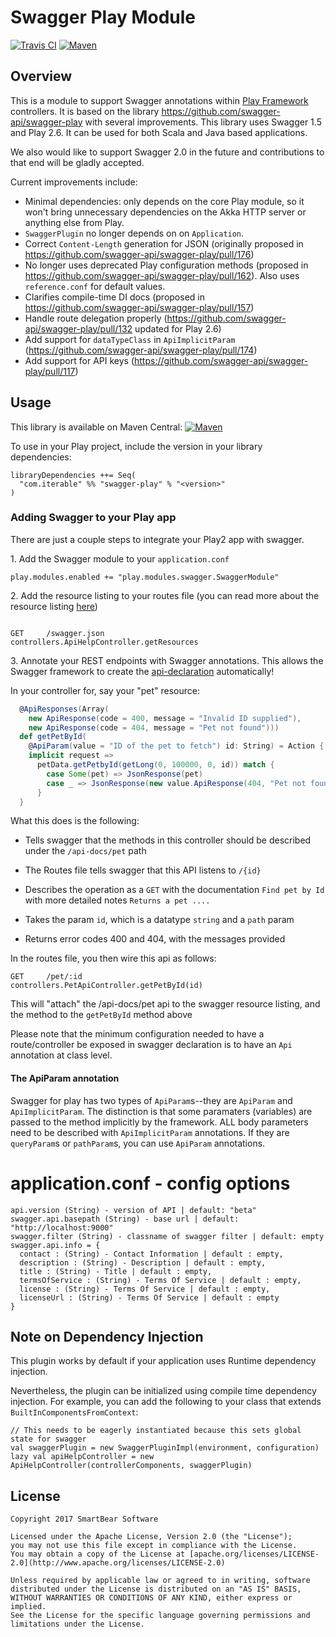 # Swagger Play Module

[![Travis CI](https://travis-ci.org/Iterable/swagger-play.svg?branch=master)](https://travis-ci.org/Iterable/swagger-play) [![Maven](https://img.shields.io/maven-central/v/com.iterable/swagger-play_2.12.svg)](https://mvnrepository.com/artifact/com.iterable/swagger-play_2.12)

## Overview

This is a module to support Swagger annotations within [Play Framework](http://www.playframework.org) controllers. It is based on the library https://github.com/swagger-api/swagger-play with several improvements. This library uses Swagger 1.5 and Play 2.6. It can be used for both Scala and Java based applications.

We also would like to support Swagger 2.0 in the future and contributions to that end will be gladly accepted.

Current improvements include:
 - Minimal dependencies: only depends on the core Play module, so it won't bring unnecessary dependencies on the Akka HTTP server or anything else from Play.
 - `SwaggerPlugin` no longer depends on on `Application`.
 - Correct `Content-Length` generation for JSON (originally proposed in https://github.com/swagger-api/swagger-play/pull/176)
 - No longer uses deprecated Play configuration methods (proposed in https://github.com/swagger-api/swagger-play/pull/162). Also uses `reference.conf` for default values.
 - Clarifies compile-time DI docs (proposed in https://github.com/swagger-api/swagger-play/pull/157)
 - Handle route delegation properly (https://github.com/swagger-api/swagger-play/pull/132 updated for Play 2.6)
 - Add support for `dataTypeClass` in `ApiImplicitParam` (https://github.com/swagger-api/swagger-play/pull/174)
 - Add support for API keys (https://github.com/swagger-api/swagger-play/pull/117)

Usage
-----

This library is available on Maven Central: [![Maven](https://img.shields.io/maven-central/v/com.iterable/swagger-play_2.12.svg)](https://mvnrepository.com/artifact/com.iterable/swagger-play_2.12)

To use in your Play project, include the version in your library dependencies:

```
libraryDependencies ++= Seq(
  "com.iterable" %% "swagger-play" % "<version>"
)
```

### Adding Swagger to your Play app

There are just a couple steps to integrate your Play2 app with swagger.

1\. Add the Swagger module to your `application.conf`

```
play.modules.enabled += "play.modules.swagger.SwaggerModule"
```

2\. Add the resource listing to your routes file (you can read more about the resource listing [here](https://github.com/swagger-api/swagger-core/wiki/Resource-Listing))

```

GET     /swagger.json           controllers.ApiHelpController.getResources

```

3\. Annotate your REST endpoints with Swagger annotations. This allows the Swagger framework to create the [api-declaration](https://github.com/swagger-api/swagger-core/wiki/API-Declaration) automatically!

In your controller for, say your "pet" resource:

```scala
  @ApiResponses(Array(
    new ApiResponse(code = 400, message = "Invalid ID supplied"),
    new ApiResponse(code = 404, message = "Pet not found")))
  def getPetById(
    @ApiParam(value = "ID of the pet to fetch") id: String) = Action {
    implicit request =>
      petData.getPetbyId(getLong(0, 100000, 0, id)) match {
        case Some(pet) => JsonResponse(pet)
        case _ => JsonResponse(new value.ApiResponse(404, "Pet not found"), 404)
      }
  }

```

What this does is the following:

* Tells swagger that the methods in this controller should be described under the `/api-docs/pet` path

* The Routes file tells swagger that this API listens to `/{id}`

* Describes the operation as a `GET` with the documentation `Find pet by Id` with more detailed notes `Returns a pet ....`

* Takes the param `id`, which is a datatype `string` and a `path` param

* Returns error codes 400 and 404, with the messages provided

In the routes file, you then wire this api as follows:

```
GET     /pet/:id                 controllers.PetApiController.getPetById(id)
```

This will "attach" the /api-docs/pet api to the swagger resource listing, and the method to the `getPetById` method above

Please note that the minimum configuration needed to have a route/controller be exposed in swagger declaration is to have an `Api` annotation at class level.

#### The ApiParam annotation

Swagger for play has two types of `ApiParam`s--they are `ApiParam` and `ApiImplicitParam`.  The distinction is that some
paramaters (variables) are passed to the method implicitly by the framework.  ALL body parameters need to be described
with `ApiImplicitParam` annotations.  If they are `queryParam`s or `pathParam`s, you can use `ApiParam` annotations.


# application.conf - config options
```
api.version (String) - version of API | default: "beta"
swagger.api.basepath (String) - base url | default: "http://localhost:9000"
swagger.filter (String) - classname of swagger filter | default: empty
swagger.api.info = {
  contact : (String) - Contact Information | default : empty,
  description : (String) - Description | default : empty,
  title : (String) - Title | default : empty,
  termsOfService : (String) - Terms Of Service | default : empty,
  license : (String) - Terms Of Service | default : empty,
  licenseUrl : (String) - Terms Of Service | default : empty
}
```

## Note on Dependency Injection
This plugin works by default if your application uses Runtime dependency injection.

Nevertheless, the plugin can be initialized using compile time dependency injection. For example, you can add the following to your class that extends `BuiltInComponentsFromContext`:
```
// This needs to be eagerly instantiated because this sets global state for swagger
val swaggerPlugin = new SwaggerPluginImpl(environment, configuration)
lazy val apiHelpController = new ApiHelpController(controllerComponents, swaggerPlugin)
```

## License

```
Copyright 2017 SmartBear Software

Licensed under the Apache License, Version 2.0 (the "License");
you may not use this file except in compliance with the License.
You may obtain a copy of the License at [apache.org/licenses/LICENSE-2.0](http://www.apache.org/licenses/LICENSE-2.0)

Unless required by applicable law or agreed to in writing, software
distributed under the License is distributed on an "AS IS" BASIS,
WITHOUT WARRANTIES OR CONDITIONS OF ANY KIND, either express or implied.
See the License for the specific language governing permissions and
limitations under the License.
```
